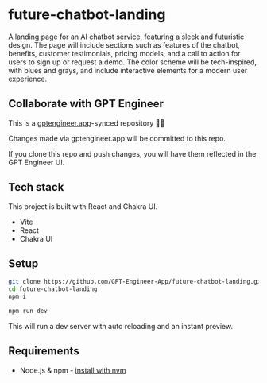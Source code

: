 # future-chatbot-landing

A landing page for an AI chatbot service, featuring a sleek and futuristic design. The page will include sections such as features of the chatbot, benefits, customer testimonials, pricing models, and a call to action for users to sign up or request a demo. The color scheme will be tech-inspired, with blues and grays, and include interactive elements for a modern user experience.

## Collaborate with GPT Engineer

This is a [gptengineer.app](https://gptengineer.app)-synced repository 🌟🤖

Changes made via gptengineer.app will be committed to this repo.

If you clone this repo and push changes, you will have them reflected in the GPT Engineer UI.

## Tech stack

This project is built with React and Chakra UI.

- Vite
- React
- Chakra UI

## Setup

```sh
git clone https://github.com/GPT-Engineer-App/future-chatbot-landing.git
cd future-chatbot-landing
npm i
```

```sh
npm run dev
```

This will run a dev server with auto reloading and an instant preview.

## Requirements

- Node.js & npm - [install with nvm](https://github.com/nvm-sh/nvm#installing-and-updating)
